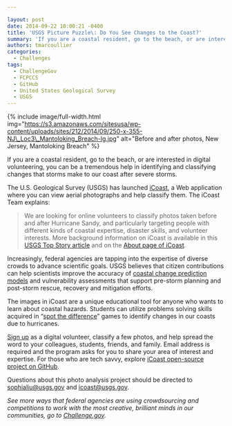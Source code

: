 ```yaml
---

layout: post
date: 2014-09-22 10:00:21 -0400
title: 'USGS Picture Puzzle\: Do You See Changes to the Coast?'
summary: 'If you are a coastal resident, go to the beach, or are interested in digital volunteering, you can be a tremendous help&nbsp;in identifying and classifying changes that storms make to our coast after severe storms. The U.S. Geological Survey (USGS) has launched iCoast, a Web application where you can view aerial photographs and help classify'
authors: tmarcoullier
categories:
  - Challenges
tags:
  - ChallengeGov
  - FCPCCS
  - GitHub
  - United States Geological Survey
  - USGS
---
```



{% include image/full-width.html img="https://s3.amazonaws.com/sitesusa/wp-content/uploads/sites/212/2014/09/250-x-355-NJ\_Loc3\_Mantoloking_Breach-lg.jpg" alt="Before and after photos, New Jersey, Mantoloking Breach" %} 

If you are a coastal resident, go to the beach, or are interested in digital volunteering, you can be a tremendous help in identifying and classifying changes that storms make to our coast after severe storms.

The U.S. Geological Survey (USGS) has launched [iCoast](http://coastal.er.usgs.gov/icoast "USGS iCoast"), a Web application where you can view aerial photographs and help classify them. The iCoast Team explains:

> We are looking for online volunteers to classify photos taken before and after Hurricane Sandy, and particularly targeting people with different kinds of coastal expertise, disaster skills, and volunteer interests. More background information on iCoast is available in this [USGS Top Story article](http://www.usgs.gov/blogs/features/usgs_top_story/usgs-icoast-did-the-coast-change) and on the [About page of iCoast](http://coastal.er.usgs.gov/icoast/about.php).

Increasingly, federal agencies are tapping into the expertise of diverse crowds to advance scientific goals. USGS believes that citizen contributions can help scientists improve the accuracy of [coastal change prediction models](http://marine.usgs.gov/coastalchangehazardsportal/ "coastal change prediction models") and vulnerability assessments that support pre-storm planning and post-storm rescue, recovery and mitigation efforts.

The images in iCoast are a unique educational tool for anyone who wants to learn about coastal hazards. Students can utilize problems solving skills acquired in &#8220;[spot the difference](http://www.spotthedifference.com/)&#8221; games to identify changes in our coasts due to hurricanes.

<a title="sign up with icoast" href="http://coastal.er.usgs.gov/icoast/" target="_blank">Sign up</a> as a digital volunteer, classify a few photos, and help spread the word to your colleagues, students, friends, and family. Email address is required and the program asks for you to share your area of interest and expertise. For those who are tech savvy, explore [iCoast open-source project on GitHub](http://github.com/usgs/icoast).

Questions about this photo analysis project should be directed to <sophialiu@usgs.gov> and <icoast@usgs.gov>.

_See more ways that federal agencies are using crowdsourcing and competitions to work with the most creative, brilliant minds in our communities, go to [Challenge.gov](https://challenge.gov/ "challenge dot gov")._